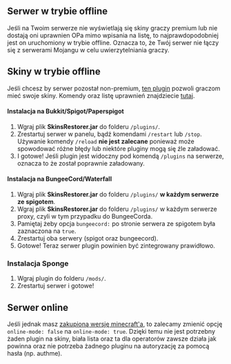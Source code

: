## Serwer w trybie offline
Jeśli na Twoim serwerze nie wyświetlają się skiny graczy premium lub nie dostają oni uprawnien OPa mimo wpisania na listę, to najprawdopodobniej jest on uruchomiony w trybie offline. Oznacza to, że Twój serwer nie łączy się z serwerami Mojangu w celu uwierzytelniania graczy.

## Skiny w trybie offline
Jeśli chcesz by serwer pozostał non-premium, [ten plugin](https://www.spigotmc.org/resources/skinsrestorer.2124/) pozwoli graczom mieć swoje skiny. Komendy oraz listę uprawnień znajdziecie [tutaj](https://github.com/SkinsRestorer/SkinsRestorerX/wiki/cmds-&-perms).
#### Instalacja na Bukkit/Spigot/Paperspigot
1. Wgraj plik **SkinsRestorer.jar** do folderu `/plugins/`.
2. Zrestartuj serwer w panelu, bądź komendami `/restart` lub `/stop`. Używanie komendy `/reload` **nie jest zalecane** ponieważ może spowodować różne błędy lub niektóre pluginy mogą się źle załadować.
3. I gotowe! Jeśli plugin jest widoczny pod komendą `/plugins` na serwerze, oznacza to że został poprawnie załadowany.
#### Instalacja na BungeeCord/Waterfall
1. Wgraj plik **SkinsRestorer.jar** do folderu `/plugins/` **w każdym serwerze ze spigotem**.
2. Wgraj plik **SkinsRestorer.jar** do folderu `/plugins/` w każdym serwerze proxy, czyli w tym przypadku do BungeeCorda.
3. Pamiętaj żeby opcja `bungeecord:` po stronie serwera ze spigotem była zaznaczona na `true`.
4. Zrestartuj oba serwery (spigot oraz bungeecord).
5. Gotowe! Teraz serwer plugin powinien być zintegrowany prawidłowo.
### Instalacja Sponge
1. Wgraj plugin do folderu `/mods/`.
2. Zrestartuj serwer i gotowe!

Serwer online
---
Jeśli jednak masz [zakupioną wersję minecraft'a](https://minecraft.net), to zalecamy zmienić opcję `online-mode: false` na `online-mode: true`. Dzięki temu nie jest potrzebny żaden plugin na skiny, biała lista oraz ta dla operatorów zawsze działa jak powinna oraz nie potrzeba żadnego pluginu na autoryzację za pomocą hasła (np. authme).


